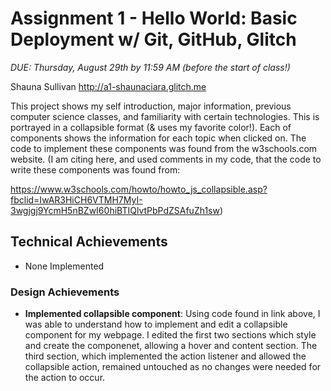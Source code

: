 Assignment 1 - Hello World: Basic Deployment w/ Git, GitHub, Glitch
===

*DUE: Thursday, August 29th by 11:59 AM (before the start of class!)*  

Shauna Sullivan
http://a1-shaunaciara.glitch.me

This project shows my self introduction, major information, previous
computer science classes, and familiarity with certain technologies. This
is portrayed in a collapsible format (& uses my favorite color!). Each of
components shows the information for each topic when clicked on. The code
to implement these components was found from the w3schools.com website.
(I am citing here, and used comments in my code, that the code to write
these components was found from:

https://www.w3schools.com/howto/howto_js_collapsible.asp?fbclid=IwAR3HiCH6VTMH7MyI-3wgjgj9YcmH5nBZwI60hiBTIQlvtPbPdZSAfuZh1sw)

## Technical Achievements
- None Implemented

### Design Achievements
- **Implemented collapsible component**: Using code found in link above, 
I was able to understand how to implement and edit a collapsible component for my 
webpage. I edited the first two sections which style and create the componenet, 
allowing a hover and content section. The third section, which implemented 
the action listener and allowed the collapsible action, remained untouched
as no changes were needed for the action to occur. 


